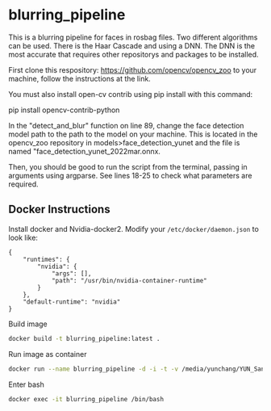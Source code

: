 # blurring_pipeline

This is a blurring pipeline for faces in rosbag files. Two different algorithms can be used. There is the Haar Cascade and using a DNN. The DNN is the most accurate
that requires other repositorys and packages to be installed.

First clone this respository: https://github.com/opencv/opencv_zoo to your machine, follow the instructions at the link.

You must also install open-cv contrib using pip install with this command:

pip install opencv-contrib-python

In the "detect_and_blur" function on line 89, change the face detection model path to the path to the model on your machine. This is located in the opencv_zoo
repository in models>face_detection_yunet and the file is named "face_detection_yunet_2022mar.onnx.

Then, you should be good to run the script from the terminal, passing in arguments using argparse. See lines 18-25 to check what parameters are required.

## Docker Instructions

Install docker and Nvidia-docker2.
Modify your `/etc/docker/daemon.json` to look like:
```
{
    "runtimes": {
        "nvidia": {
            "args": [],
            "path": "/usr/bin/nvidia-container-runtime"
        }
    },
    "default-runtime": "nvidia"
}
```

Build image
```bash
docker build -t blurring_pipeline:latest .
```

Run image as container
```bash
docker run --name blurring_pipeline -d -i -t -v /media/yunchang/YUN_SanDisk2:/data blurring_pipeline /bin/bash
```

Enter bash
```bash
docker exec -it blurring_pipeline /bin/bash
```